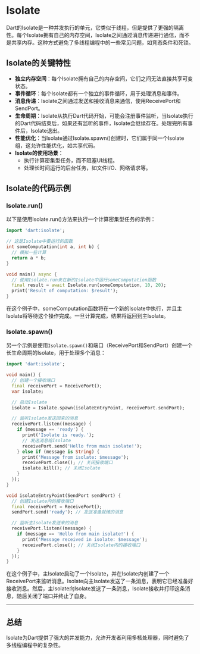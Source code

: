 # Isolate

Dart的Isolate是一种并发执行的单元，它类似于线程，但是提供了更强的隔离性。每个Isolate拥有自己的内存空间，Isolate之间通过消息传递进行通信，而不是共享内存。这种方式避免了多线程编程中的一些常见问题，如竞态条件和死锁。

## Isolate的关键特性

* **独立内存空间**：每个Isolate拥有自己的内存空间，它们之间无法直接共享可变状态。
* **事件循环**：每个Isolate都有一个独立的事件循环，用于处理消息和事件。
* **消息传递**：Isolate之间通过发送和接收消息来通信，使用ReceivePort和SendPort。
* **生命周期**：Isolate从执行Dart代码开始，可能会注册事件监听，当Isolate执行的Dart代码结束后，如果还有监听的事件，Isolate会继续存在。处理完所有事件后，Isolate退出。
* **性能优化**：当Isolate通过Isolate.spawn()创建时，它们属于同一个Isolate组，这允许性能优化，如共享代码。
* **Isolate的使用场景**：
  * 执行计算密集型任务，而不阻塞UI线程。
  * 处理长时间运行的后台任务，如文件I/O、网络请求等。

## Isolate的代码示例

### Isolate.run()

以下是使用Isolate.run()方法来执行一个计算密集型任务的示例：

```dart
import 'dart:isolate';

// 这是Isolate中要运行的函数
int someComputation(int a, int b) {
  // 模拟一些计算
  return a * b;
}

void main() async {
  // 使用Isolate.run来在新的Isolate中运行someComputation函数
  final result = await Isolate.run(someComputation, 10, 20);
  print('Result of computation: $result');
}
```

在这个例子中，someComputation函数将在一个新的Isolate中执行，并且主Isolate将等待这个操作完成。一旦计算完成，结果将返回到主Isolate。

### Isolate.spawn()

另一个示例是使用`Isolate.spawn()`和端口（ReceivePort和SendPort）创建一个长生命周期的Isolate，用于处理多个消息：

```dart
import 'dart:isolate';

void main() {
  // 创建一个接收端口
  final receivePort = ReceivePort();
  var isolate;

  // 启动Isolate
  isolate = Isolate.spawn(isolateEntryPoint, receivePort.sendPort);

  // 监听Isolate发送回来的消息
  receivePort.listen((message) {
    if (message == 'ready') {
      print('Isolate is ready.');
      // 发送消息给Isolate
      receivePort.send('Hello from main isolate!');
    } else if (message is String) {
      print('Message from isolate: $message');
      receivePort.close(); // 关闭接收端口
      isolate.kill(); // 关闭Isolate
    }
  });
}

void isolateEntryPoint(SendPort sendPort) {
  // 创建Isolate内的接收端口
  final receivePort = ReceivePort();
  sendPort.send('ready'); // 发送准备就绪的消息

  // 监听主Isolate发送来的消息
  receivePort.listen((message) {
    if (message == 'Hello from main isolate!') {
      print('Message received in isolate: $message');
      receivePort.close(); // 关闭Isolate内的接收端口
    }
  });
}
```

在这个例子中，主Isolate启动了一个Isolate，并在Isolate内创建了一个ReceivePort来监听消息。Isolate向主Isolate发送了一条消息，表明它已经准备好接收消息。然后，主Isolate向Isolate发送了一条消息，Isolate接收并打印这条消息，随后关闭了端口并终止了自身。

---

## 总结

Isolate为Dart提供了强大的并发能力，允许开发者利用多核处理器，同时避免了多线程编程中的复杂性。
